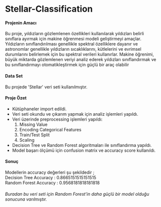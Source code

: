 # Stellar-Classification
#### Projenin Amacı
Bu proje, yıldızların gözlemlenen özellikleri kullanılarak yıldızları belirli sınıflara 
ayırmak için makine öğrenmesi modeli geliştirmeyi amaçlar. Yıldızların sınıflandırılması genellikle 
spektral özelliklere dayanır ve astronomlar genellikle yıldızların sıcaklıklarını, kütlelerini ve 
evrimsel durumlarını belirlemek için bu spektral verileri kullanırlar. Makine öğrenimi, büyük 
miktarda gözlemlenen veriyi analiz ederek yıldızları sınıflandırmak ve bu sınıflandırmayı 
otomatikleştirmek için güçlü bir araç olabilir

#### Data Set
Bu projede 'Stellar' veri seti kullanılmıştır.

#### Proje Özet
* Kütüphaneler import edildi.
* Veri seti okundu ve çıkarım yapmak için analiz işlemleri yapıldı.
* Veri üzerinde preprocessing işlemleri yapıldı:
    1. Missing Value <br>
    2. Encoding Categorical Features <br>
    3. Train/Test Split <br>
    4. Scaling <br>
* Decision Tree ve Random Forest algoritmaları ile sınıflandırma yapıldı.
* Model başarı ölçümü için confusion matrix ve accuracy score kullanıldı.
#### Sonuç
Modellerin accuracy değerleri şu şekildedir ; <br>
Decision Tree Accuracy : 0.8665151515151515 <br>
Random Forest Accuracy : 0.9568181818181818
###### Buradan bu veri seti için Random Forest'in daha güçlü bir model olduğu sonucuna varılmıştır.

